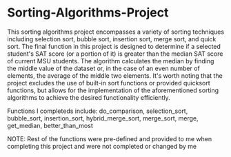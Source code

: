 # Sorting-Algorithms-Project




This sorting algorithms project encompasses a variety of sorting techniques including selection sort, bubble sort, insertion sort, merge sort, and quick sort. The final function in this project is designed to determine if a selected student's SAT score (or a portion of it) is greater than the median SAT score of current MSU students. The algorithm calculates the median by finding the middle value of the dataset or, in the case of an even number of elements, the average of the middle two elements. It's worth noting that the project excludes the use of built-in sort functions or provided quicksort functions, but allows for the implementation of the aforementioned sorting algorithms to achieve the desired functionality efficiently.



Functions I completeds include: do_comparison, selection_sort, bubble_sort, insertion_sort, hybrid_merge_sort, merge_sort, merge, get_median, better_than_most



NOTE: Rest of the functions were pre-defined and provided to me when completing this project and were not completed or changed by me
